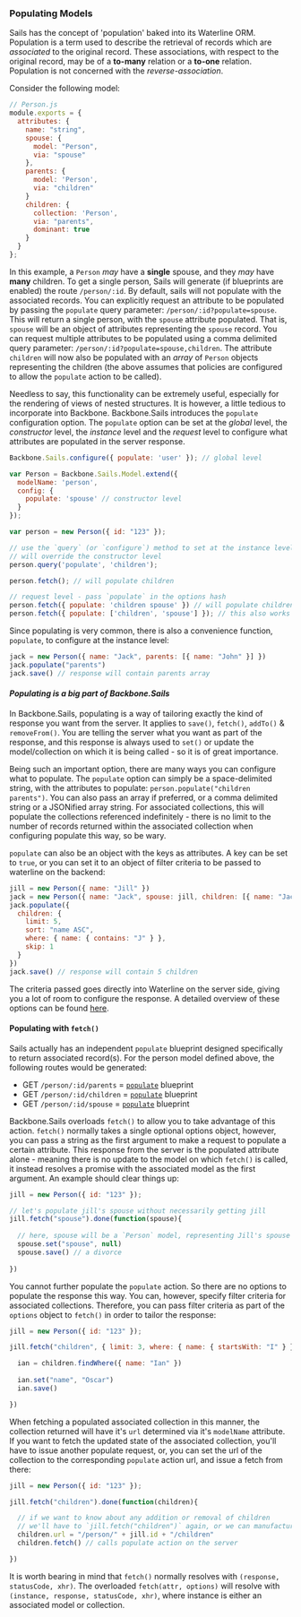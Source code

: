 ### Populating Models

Sails has the concept of 'population' baked into its Waterline ORM. Population is a term used to describe the retrieval of records which are *associated* to the original record. These associations, with respect to the original record, may be of a **to-many** relation or a **to-one** relation. Population is not concerned with the *reverse-association*.

Consider the following model:

```javascript
// Person.js
module.exports = {
  attributes: {
    name: "string",
    spouse: {
      model: "Person",
      via: "spouse"
    },
    parents: {
      model: 'Person',
      via: "children"
    }
    children: {
      collection: 'Person',
      via: "parents",
      dominant: true
    }
  }
};
```

In this example, a `Person` *may* have a **single** spouse, and they *may* have **many** children. To get a single person, Sails will generate (if blueprints are enabled) the route `/person/:id`. By default, sails will not populate with the associated records. You can explicitly request an attribute to be populated by passing the `populate` query parameter: `/person/:id?populate=spouse`. This will return a single person, with the `spouse` attribute populated. That is, `spouse` will be an object of attributes representing the `spouse` record. You can request multiple attributes to be populated using a comma delimited query parameter: `/person/:id?populate=spouse,children`. The attribute `children` will now also be populated with an *array* of `Person` objects representing the children (the above assumes that policies are configured to allow the `populate` action to be called).

Needless to say, this functionality can be extremely useful, especially for the rendering of views of nested structures. It is however, a little tedious to incorporate into Backbone. Backbone.Sails introduces the `populate` configuration option. The `populate` option can be set at the *global* level, the *constructor* level, the *instance* level and the *request* level to configure what attributes are populated in the server response.

```javascript
Backbone.Sails.configure({ populate: 'user' }); // global level

var Person = Backbone.Sails.Model.extend({
  modelName: 'person',
  config: {
    populate: 'spouse' // constructor level
  }
});

var person = new Person({ id: "123" });

// use the `query` (or `configure`) method to set at the instance level
// will override the constructor level
person.query('populate', 'children'); 

person.fetch(); // will populate children

// request level - pass `populate` in the options hash
person.fetch({ populate: 'children spouse' }) // will populate children and spouse
person.fetch({ populate: ['children', 'spouse'] }); // this also works (a little faster)
```

Since populating is very common, there is also a convenience function, `populate`, to configure at the instance level:

```javascript
jack = new Person({ name: "Jack", parents: [{ name: "John" }] })
jack.populate("parents")
jack.save() // response will contain parents array
```

#### *Populating is a big part of Backbone.Sails*

In Backbone.Sails, populating is a way of tailoring exactly the kind of response you want from the server. It applies to `save()`, `fetch()`, `addTo()` & `removeFrom()`. You are telling the server what you want as part of the response, and this response is always used to `set()` or update the model/collection on which it is being called - so it is of great importance.

Being such an important option, there are many ways you can configure what to populate. The `populate` option can simply be a space-delimited string, with the attributes to populate: `person.populate("children parents")`. You can also pass an array if preferred, or a comma delimited string or a JSONified array string. For associated collections, this will populate the collections referenced indefinitely - there is no limit to the number of records returned within the associated collection when configuring populate this way, so be wary.

`populate` can also be an object with the keys as attributes. A key can be set to `true`, or you can set it to an object of filter criteria to be passed to waterline on the backend:

```javascript
jill = new Person({ name: "Jill" })
jack = new Person({ name: "Jack", spouse: jill, children: [{ name: "Jack" }, { name: "John" }, { name: "Jane" }, { name: "June" }, { name: "Janet" }, { name: "Julius" }] })
jack.populate({
  children: {
    limit: 5,
    sort: "name ASC",
    where: { name: { contains: "J" } },
    skip: 1
  }
})
jack.save() // response will contain 5 children
```

The criteria passed goes directly into Waterline on the server side, giving you a lot of room to configure the response. A detailed overview of these options can be found [here](https://github.com/balderdashy/waterline-docs/blob/master/query-language.md).


#### Populating with `fetch()`

Sails actually has an independent `populate` blueprint designed specifically to return associated record(s). For the person model defined above, the following routes would be generated:

* GET `/person/:id/parents`     = [`populate`](http://sailsjs.org/#/documentation/reference/blueprint-api/Populate.html) blueprint
* GET `/person/:id/children`    = [`populate`](http://sailsjs.org/#/documentation/reference/blueprint-api/Populate.html) blueprint
* GET `/person/:id/spouse`    = [`populate`](http://sailsjs.org/#/documentation/reference/blueprint-api/Populate.html) blueprint

Backbone.Sails overloads `fetch()` to allow you to take advantage of this action. `fetch()` normally takes a single optional options object, however, you can pass a string as the first argument to make a request to populate a certain attribute. This response from the server is the populated attribute alone - meaning there is no update to the model on which `fetch()` is called, it instead resolves a promise with the associated model as the first argument. An example should clear things up:

```javascript
jill = new Person({ id: "123" });

// let's populate jill's spouse without necessarily getting jill
jill.fetch("spouse").done(function(spouse){
  
  // here, spouse will be a `Person` model, representing Jill's spouse
  spouse.set("spouse", null)
  spouse.save() // a divorce
  
})
```

You cannot further populate the `populate` action. So there are no options to populate the response this way. You can, however, specify filter criteria for associated collections. Therefore, you can pass filter criteria as part of the `options` object to `fetch()` in order to tailor the response:

```javascript
jill = new Person({ id: "123" });

jill.fetch("children", { limit: 3, where: { name: { startsWith: "I" } } }).done(function(children){

  ian = children.findWhere({ name: "Ian" })
  
  ian.set("name", "Oscar")
  ian.save()

})
```

When fetching a populated associated collection in this manner, the collection returned will have it's `url` determined via it's `modelName` attribute. If you want to fetch the updated state of the associated collection, you'll have to issue another populate request, or, you can set the url of the collection to the corresponding `populate` action url, and issue a fetch from there:

```javascript
jill = new Person({ id: "123" });

jill.fetch("children").done(function(children){

  // if we want to know about any addition or removal of children
  // we'll have to `jill.fetch("children")` again, or we can manufacture the `url`
  children.url = "/person/" + jill.id + "/children"
  children.fetch() // calls populate action on the server

})
```

It is worth bearing in mind that `fetch()` normally resolves with `(response, statusCode, xhr)`. The overloaded `fetch(attr, options)` will resolve with `(instance, response, statusCode, xhr)`, where instance is either an associated model or collection.
